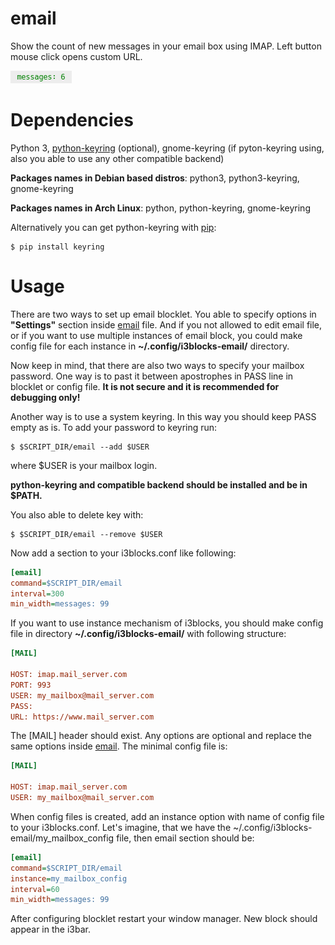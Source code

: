# email

Show the count of new messages in your
email box using IMAP.
Left button mouse click opens custom URL.

![message](email.png)

# Dependencies

Python 3, [python-keyring](https://pypi.python.org/pypi/keyring) (optional),
gnome-keyring (if pyton-keyring using, also you able to use any other
compatible backend)

**Packages names in Debian based distros**:
python3, python3-keyring, gnome-keyring

**Packages names in Arch Linux**:
python, python-keyring, gnome-keyring


Alternatively you can get python-keyring with
[pip](https://pypi.python.org/pypi/pip):

```shell
$ pip install keyring
```

# Usage

There are two ways to set up email blocklet. You able to specify options in
**"Settings"** section inside [email](email) file. And if you not allowed to
edit email file, or if you want to use multiple instances of email block, you
could make config file for each instance in **~/.config/i3blocks-email/**
directory.

Now keep in mind, that there are also two ways to specify your mailbox password.
One way is to past it between apostrophes in PASS line in blocklet or config
file. **It is not secure and it is recommended for debugging only!**

Another way is to use a system keyring. In this way you should keep PASS empty
as is. To add your password to keyring run:

```shell
$ $SCRIPT_DIR/email --add $USER
```
where $USER is your mailbox login.

**python-keyring and compatible backend should be installed and be in $PATH.**

You also able to delete key with:
```shell
$ $SCRIPT_DIR/email --remove $USER
```


Now add a section to your i3blocks.conf like following:
```INI
[email]
command=$SCRIPT_DIR/email
interval=300
min_width=messages: 99
```

If you want to use instance mechanism of i3blocks, you should make config file
in directory **~/.config/i3blocks-email/** with following structure:
```INI
[MAIL]

HOST: imap.mail_server.com
PORT: 993
USER: my_mailbox@mail_server.com
PASS:
URL: https://www.mail_server.com

```

The [MAIL] header should exist. Any options are optional and replace the same
options inside [email](email).
The minimal config file is:
```INI
[MAIL]

HOST: imap.mail_server.com
USER: my_mailbox@mail_server.com
```

When config files is created, add an instance option with name of config file
to your i3blocks.conf. Let's imagine, that we have the
~/.config/i3blocks-email/my\_mailbox\_config file, then email section should be:
```ini
[email]
command=$SCRIPT_DIR/email
instance=my_mailbox_config
interval=60
min_width=messages: 99
```

After configuring blocklet restart your window manager.
New block should appear in the i3bar.
